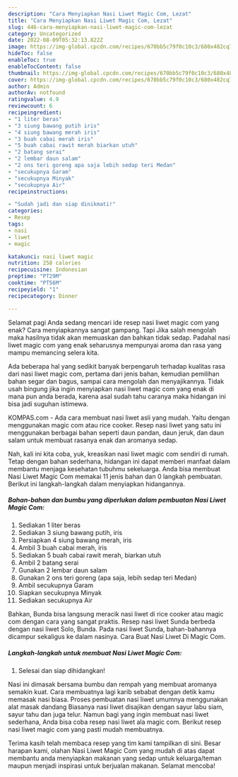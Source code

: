 ```yaml
---
description: "Cara Menyiapkan Nasi Liwet Magic Com, Lezat"
title: "Cara Menyiapkan Nasi Liwet Magic Com, Lezat"
slug: 446-cara-menyiapkan-nasi-liwet-magic-com-lezat
category: Uncategorized
date: 2022-08-09T05:32:13.822Z
image: https://img-global.cpcdn.com/recipes/670bb5c79f0c10c3/680x482cq70/nasi-liwet-magic-com-foto-resep-utama.jpg
hideToc: false
enableToc: true
enableTocContent: false
thumbnail: https://img-global.cpcdn.com/recipes/670bb5c79f0c10c3/680x482cq70/nasi-liwet-magic-com-foto-resep-utama.jpg
cover: https://img-global.cpcdn.com/recipes/670bb5c79f0c10c3/680x482cq70/nasi-liwet-magic-com-foto-resep-utama.jpg
author: Admin
authorAv: notfound
ratingvalue: 4.9
reviewcount: 6
recipeingredient:
- "1 liter beras"
- "3 siung bawang putih iris"
- "4 siung bawang merah iris"
- "3 buah cabai merah iris"
- "5 buah cabai rawit merah biarkan utuh"
- "2 batang serai"
- "2 lembar daun salam"
- "2 ons teri goreng apa saja lebih sedap teri Medan"
- "secukupnya Garam"
- "secukupnya Minyak"
- "secukupnya Air"
recipeinstructions:

- "Sudah jadi dan siap dinikmati!"
categories:
- Resep
tags:
- nasi
- liwet
- magic

katakunci: nasi liwet magic 
nutrition: 258 calories
recipecuisine: Indonesian
preptime: "PT29M"
cooktime: "PT56M"
recipeyield: "1"
recipecategory: Dinner

---
```



Selamat pagi Anda sedang mencari ide resep nasi liwet magic com yang enak? Cara menyiapkannya sangat gampang. Tapi Jika salah mengolah maka hasilnya tidak akan memuaskan dan bahkan tidak sedap. Padahal nasi liwet magic com yang enak seharusnya mempunyai aroma dan rasa yang mampu memancing selera kita.


Ada beberapa hal yang sedikit banyak berpengaruh terhadap kualitas rasa dari nasi liwet magic com, pertama dari jenis bahan, kemudian pemilihan bahan segar dan bagus, sampai cara mengolah dan menyajikannya. Tidak usah bingung jika ingin menyiapkan nasi liwet magic com yang enak di mana pun anda berada, karena asal sudah tahu caranya maka hidangan ini bisa jadi suguhan istimewa.

KOMPAS.com - Ada cara membuat nasi liwet asli yang mudah. Yaitu dengan menggunakan magic com atau rice cooker. Resep nasi liwet yang satu ini menggunakan berbagai bahan seperti daun pandan, daun jeruk, dan daun salam untuk membuat rasanya enak dan aromanya sedap.


Nah, kali ini kita coba, yuk, kreasikan nasi liwet magic com sendiri di rumah. Tetap dengan bahan sederhana, hidangan ini dapat memberi manfaat dalam membantu menjaga kesehatan tubuhmu sekeluarga. Anda bisa membuat Nasi Liwet Magic Com memakai 11 jenis bahan dan 0 langkah pembuatan. Berikut ini langkah-langkah dalam menyiapkan hidangannya.

<!--inarticleads1-->

##### Bahan-bahan dan bumbu yang diperlukan dalam pembuatan Nasi Liwet Magic Com:

1. Sediakan 1 liter beras
1. Sediakan 3 siung bawang putih, iris
1. Persiapkan 4 siung bawang merah, iris
1. Ambil 3 buah cabai merah, iris
1. Sediakan 5 buah cabai rawit merah, biarkan utuh
1. Ambil 2 batang serai
1. Gunakan 2 lembar daun salam
1. Gunakan 2 ons teri goreng (apa saja, lebih sedap teri Medan)
1. Ambil secukupnya Garam
1. Siapkan secukupnya Minyak
1. Sediakan secukupnya Air


Bahkan, Bunda bisa langsung meracik nasi liwet di rice cooker atau magic com dengan cara yang sangat praktis. Resep nasi liwet Sunda berbeda dengan nasi liwet Solo, Bunda. Pada nasi liwet Sunda, bahan-bahannya dicampur sekaligus ke dalam nasinya. Cara Buat Nasi Liwet Di Magic Com. 

<!--inarticleads2-->

##### Langkah-langkah untuk membuat Nasi Liwet Magic Com:


1. Selesai dan siap dihidangkan!

Nasi ini dimasak bersama bumbu dan rempah yang membuat aromanya semakin kuat. Cara membuatnya lagi karib sebabat dengan detik kamu memasak nasi biasa. Proses pembuatan nasi liwet umumnya menggunakan alat masak dandang Biasanya nasi liwet disajikan dengan sayur labu siam, sayur tahu dan juga telur. Namun bagi yang ingin membuat nasi liwet sederhana, Anda bisa coba resep nasi liwet ala magic com. Berikut resep nasi liwet magic com yang pasti mudah membuatnya. 

Terima kasih telah membaca resep yang tim kami tampilkan di sini. Besar harapan kami, olahan Nasi Liwet Magic Com yang mudah di atas dapat membantu anda menyiapkan makanan yang sedap untuk keluarga/teman maupun menjadi inspirasi untuk berjualan makanan. Selamat mencoba!
